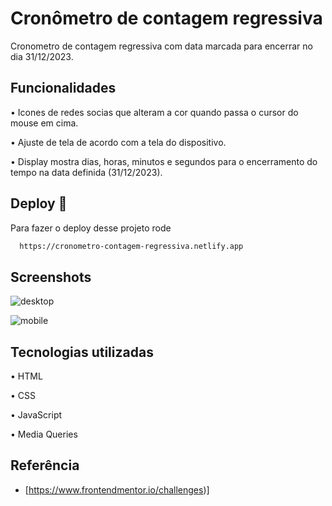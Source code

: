 # Cronômetro de contagem regressiva

Cronometro de contagem regressiva com data marcada para encerrar no dia 31/12/2023.


## Funcionalidades

•	Icones de redes socias que alteram a cor quando passa o cursor do mouse em cima.

•	Ajuste de tela de acordo com a tela do dispositivo.

•	Display mostra dias, horas, minutos e segundos para o encerramento do tempo na data definida (31/12/2023).


## Deploy 🚀

Para fazer o deploy desse projeto rode

```bash
  https://cronometro-contagem-regressiva.netlify.app
```

## Screenshots

![desktop](https://user-images.githubusercontent.com/124107620/226760161-e9283e4a-cf9e-4d04-98fd-3853585615a5.jpeg)

![mobile](https://user-images.githubusercontent.com/124107620/226760182-f746b8a6-f0a1-4ffa-9de5-7ef111b94fe7.jpeg)


## Tecnologias utilizadas

•	HTML

•	CSS

•	JavaScript

•	Media Queries


## Referência

 - [https://www.frontendmentor.io/challenges)]
